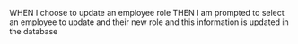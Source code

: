 WHEN I choose to update an employee role
THEN I am prompted to select an employee to update and their new role and this information is updated in the database